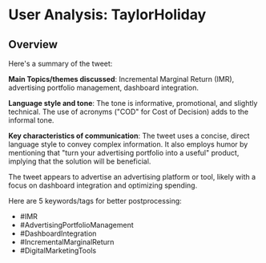 # User Analysis: TaylorHoliday

## Overview

Here's a summary of the tweet:

**Main Topics/themes discussed**: Incremental Marginal Return (IMR), advertising portfolio management, dashboard integration.

**Language style and tone**: The tone is informative, promotional, and slightly technical. The use of acronyms ("COD" for Cost of Decision) adds to the informal tone.

**Key characteristics of communication**: The tweet uses a concise, direct language style to convey complex information. It also employs humor by mentioning that "turn your advertising portfolio into a useful" product, implying that the solution will be beneficial.

The tweet appears to advertise an advertising platform or tool, likely with a focus on dashboard integration and optimizing spending.

Here are 5 keywords/tags for better postprocessing:

* #IMR
* #AdvertisingPortfolioManagement
* #DashboardIntegration
* #IncrementalMarginalReturn
* #DigitalMarketingTools